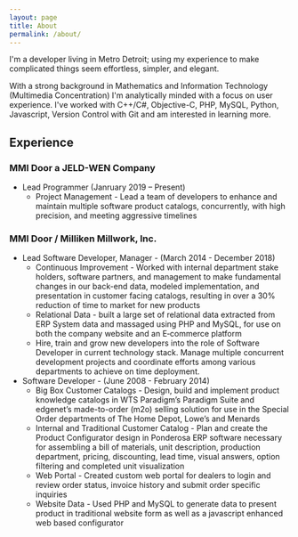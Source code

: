 ```yaml
---
layout: page
title: About
permalink: /about/
---
```


I'm a developer living in Metro Detroit; using my experience to make complicated things seem effortless, simpler, and elegant.  

With a strong background in Mathematics and Information Technology (Multimedia Concentration) I'm analytically minded with a focus on user experience.  I've worked with C++/C#, Objective-C, PHP, MySQL, Python, Javascript, Version Control with Git and am interested in learning more.

## Experience


### MMI Door a JELD-WEN Company 
* Lead Programmer (Janruary 2019 – Present)
    * Project Management - Lead a team of developers to enhance and maintain multiple software product catalogs, concurrently, with high precision, and meeting aggressive timelines

### MMI Door / Milliken Millwork, Inc.

* Lead Software Developer, Manager - (March 2014 - December 2018)
    * Continuous Improvement - Worked with internal department stake holders, software partners, and management to make fundamental changes in our back-end data, modeled implementation, and presentation in customer facing catalogs, resulting in over a 30% reduction of time to market for new products
    * Relational Data - built a large set of relational data extracted from ERP System data and massaged using PHP and MySQL, for use on both the company website and an E‑commerce platform 
    * Hire, train and grow new developers into the role of Software Developer in current technology stack. Manage multiple concurrent development projects and coordinate efforts among various departments to achieve on time deployment.
* Software Developer - (June 2008 - February 2014)
    * Big Box Customer Catalogs - Design, build and implement product knowledge catalogs in WTS Paradigm’s Paradigm Suite and edgenet’s made-to-order (m2o) selling solution for use in the Special Order departments of The Home Depot, Lowe’s and Menards
    * Internal and Traditional Customer Catalog - Plan and create the Product Configurator design in Ponderosa ERP software necessary for assembling a bill of materials, unit description, production department, pricing, discounting, lead time, visual answers, option filtering and completed unit visualization 
    * Web Portal - Created custom web portal for dealers to login and review order status, invoice history and submit order specific inquiries
    * Website Data - Used PHP and MySQL to generate data to present product in traditional website form as well as a javascript enhanced web based configurator